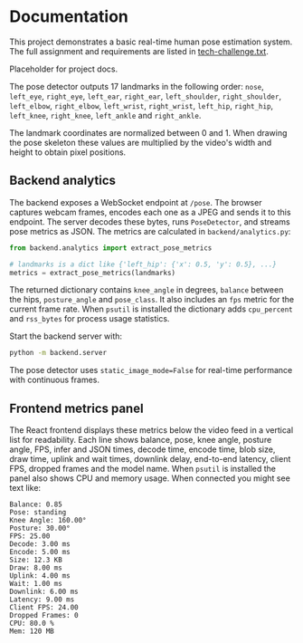# Documentation

This project demonstrates a basic real-time human pose estimation system. The
full assignment and requirements are listed in
[tech-challenge.txt](tech-challenge.txt).

Placeholder for project docs.

The pose detector outputs 17 landmarks in the following order:
``nose``, ``left_eye``, ``right_eye``, ``left_ear``, ``right_ear``,
``left_shoulder``, ``right_shoulder``, ``left_elbow``, ``right_elbow``,
``left_wrist``, ``right_wrist``, ``left_hip``, ``right_hip``, ``left_knee``,
``right_knee``, ``left_ankle`` and ``right_ankle``.

The landmark coordinates are normalized between 0 and 1. When drawing the
pose skeleton these values are multiplied by the video's width and height to
obtain pixel positions.

## Backend analytics

The backend exposes a WebSocket endpoint at `/pose`. The browser captures
webcam frames, encodes each one as a JPEG and sends it to this endpoint. The
server decodes these bytes, runs `PoseDetector`, and streams pose metrics as
JSON. The metrics are calculated in `backend/analytics.py`:

```python
from backend.analytics import extract_pose_metrics

# landmarks is a dict like {'left_hip': {'x': 0.5, 'y': 0.5}, ...}
metrics = extract_pose_metrics(landmarks)
```

The returned dictionary contains ``knee_angle`` in degrees,
``balance`` between the hips, ``posture_angle`` and ``pose_class``.
It also includes an ``fps`` metric for the current frame rate. When ``psutil``
is installed the dictionary adds ``cpu_percent`` and ``rss_bytes`` for process
usage statistics.

Start the backend server with:

```bash
python -m backend.server
```

The pose detector uses `static_image_mode=False` for real-time
performance with continuous frames.

## Frontend metrics panel

The React frontend displays these metrics below the video feed in a vertical
list for readability. Each line shows balance, pose, knee angle, posture angle,
FPS, infer and JSON times, decode time, encode time, blob size, draw time,
uplink and wait times, downlink delay, end-to-end latency, client FPS,
dropped frames and the
model name. When `psutil` is installed the panel also shows CPU and memory
usage. When connected you might see text like:

```text
Balance: 0.85
Pose: standing
Knee Angle: 160.00°
Posture: 30.00°
FPS: 25.00
Decode: 3.00 ms
Encode: 5.00 ms
Size: 12.3 KB
Draw: 8.00 ms
Uplink: 4.00 ms
Wait: 1.00 ms
Downlink: 6.00 ms
Latency: 9.00 ms
Client FPS: 24.00
Dropped Frames: 0
CPU: 80.0 %
Mem: 120 MB
```
